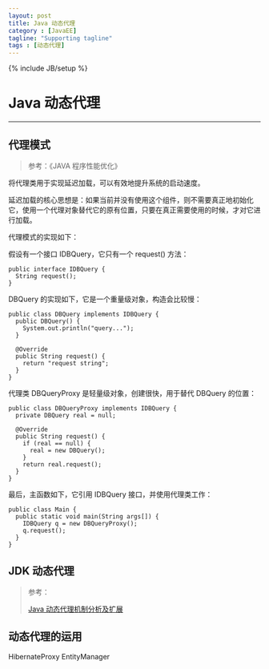 ```yaml
---
layout: post
title: Java 动态代理
category : [JavaEE]
tagline: "Supporting tagline"
tags : [动态代理]
---
```

{% include JB/setup %}
# Java 动态代理
---

## 代理模式

> 参考：《JAVA 程序性能优化》

将代理类用于实现延迟加载，可以有效地提升系统的启动速度。

延迟加载的核心思想是：如果当前并没有使用这个组件，则不需要真正地初始化它，使用一个代理对象替代它的原有位置，只要在真正需要使用的时候，才对它进行加载。

代理模式的实现如下：

假设有一个接口 IDBQuery，它只有一个 request() 方法：

```
public interface IDBQuery {
  String request();
}
```

DBQuery 的实现如下，它是一个重量级对象，构造会比较慢：

```
public class DBQuery implements IDBQuery {
  public DBQuery() {
    System.out.println("query...");
  }
  
  @Override
  public String request() {
    return "request string";
  }
}
```

代理类 DBQueryProxy 是轻量级对象，创建很快，用于替代 DBQuery 的位置：

```
public class DBQueryProxy implements IDBQuery {
  private DBQuery real = null;
  
  @Override
  public String request() {
    if (real == null) {
      real = new DBQuery();
    }
    return real.request();
  }
}
```

最后，主函数如下，它引用 IDBQuery 接口，并使用代理类工作：

```
public class Main {
  public static void main(String args[]) {
    IDBQuery q = new DBQueryProxy();
    q.request();
  }
}
```



## JDK 动态代理

> 参考：
>
> [Java 动态代理机制分析及扩展](https://www.ibm.com/developerworks/cn/java/j-lo-proxy1/index.html)


## 动态代理的运用
HibernateProxy
EntityManager


